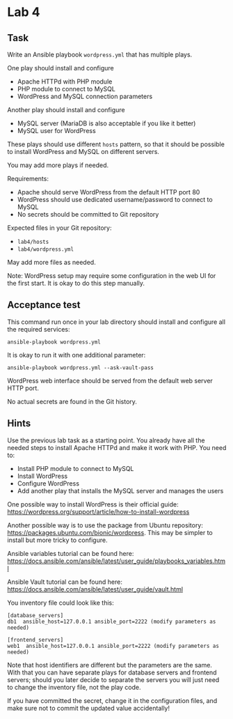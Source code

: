 # Lab 4

## Task

Write an Ansible playbook `wordpress.yml` that has multiple plays.

One play should install and configure
 - Apache HTTPd with PHP module
 - PHP module to connect to MySQL
 - WordPress and MySQL connection parameters

Another play should install and configure
 - MySQL server (MariaDB is also acceptable if you like it better)
 - MySQL user for WordPress

These plays should use different `hosts` pattern, so that it should be possible
to install WordPress and MySQL on different servers.

You may add more plays if needed.

Requirements:
 - Apache should serve WordPress from the default HTTP port 80
 - WordPress should use dedicated username/password to connect to MySQL
 - No secrets should be committed to Git repository

Expected files in your Git repository:
 - `lab4/hosts`
 - `lab4/wordpress.yml`

May add more files as needed.

Note: WordPress setup may require some configuration in the web UI for the first
start. It is okay to do this step manually.

## Acceptance test

This command run once in your lab directory should install and configure all the
required services:

    ansible-playbook wordpress.yml

It is okay to run it with one additional parameter:

    ansible-playbook wordpress.yml --ask-vault-pass

WordPress web interface should be served from the default web server HTTP port.

No actual secrets are found in the Git history.

## Hints

Use the previous lab task as a starting point. You already have all the needed
steps to install Apache HTTPd and make it work with PHP. You need to:
 - Install PHP module to connect to MySQL
 - Install WordPress
 - Configure WordPress
 - Add another play that installs the MySQL server and manages the users

One possible way to install WordPress is their official guide:
https://wordpress.org/support/article/how-to-install-wordpress

Another possible way is to use the package from Ubuntu repository:
https://packages.ubuntu.com/bionic/wordpress.
This may be simpler to install but more tricky to configure.

Ansible variables tutorial can be found here:
https://docs.ansible.com/ansible/latest/user_guide/playbooks_variables.html

Ansible Vault tutorial can be found here:
https://docs.ansible.com/ansible/latest/user_guide/vault.html

You inventory file could look like this:

    [database_servers]
    db1  ansible_host=127.0.0.1 ansible_port=2222 (modify parameters as needed)

    [frontend_servers]
    web1  ansible_host=127.0.0.1 ansible_port=2222 (modify parameters as needed)

Note that host identifiers are different but the parameters are the same. With
that you can have separate plays for database servers and frontend servers;
should you later decide to separate the servers you will just need to change the
inventory file, not the play code.

If you have committed the secret, change it in the configuration files, and make
sure not to commit the updated value accidentally!
